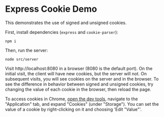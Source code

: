 # Express Cookie Demo

This demonstrates the use of signed and unsigned cookies.

First, install dependencies (`express` and `cookie-parser`):

```
npm i
```

Then, run the server:

```
node src/server
```

Visit http://localhost:8080 in a browser (8080 is the default port).  On the initial visit, the client will have new cookies, but the server will not.  On subsequent visits, you will see cookies on the server and in the browser.  To see the difference in behavior between signed and unsigned cookies, try changing the value of each cookie in the browser, then reload the page.

To access cookies in Chrome, [open the dev tools](https://developer.chrome.com/docs/devtools/open/), navigate to the "Application" tab, and expand "Cookies" (under "Storage").  You can set the value of a cookie by right-clicking on it and choosing 'Edit "Value"'.

